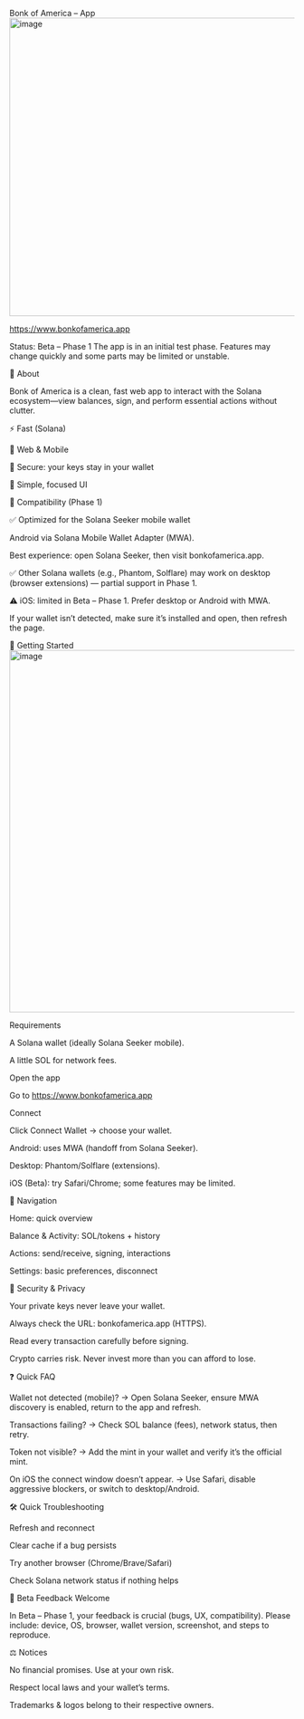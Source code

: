Bonk of America – App
<img width="512" height="527" alt="image" src="https://github.com/user-attachments/assets/3457425d-b618-48aa-8fe3-c1948f8e05d6" />

https://www.bonkofamerica.app

Status: Beta – Phase 1
The app is in an initial test phase. Features may change quickly and some parts may be limited or unstable.

🎯 About

Bonk of America is a clean, fast web app to interact with the Solana ecosystem—view balances, sign, and perform essential actions without clutter.

⚡ Fast (Solana)

📱 Web & Mobile

🔐 Secure: your keys stay in your wallet

🧭 Simple, focused UI

🧩 Compatibility (Phase 1)

✅ Optimized for the Solana Seeker mobile wallet

Android via Solana Mobile Wallet Adapter (MWA).

Best experience: open Solana Seeker, then visit bonkofamerica.app.

✅ Other Solana wallets (e.g., Phantom, Solflare) may work on desktop (browser extensions) — partial support in Phase 1.

⚠️ iOS: limited in Beta – Phase 1. Prefer desktop or Android with MWA.

If your wallet isn’t detected, make sure it’s installed and open, then refresh the page.

🚀 Getting Started
<img width="2922" height="640" alt="image" src="https://github.com/user-attachments/assets/c9aa4a20-a623-43ea-afa6-f704a1732c32" />

Requirements

A Solana wallet (ideally Solana Seeker mobile).

A little SOL for network fees.

Open the app

Go to https://www.bonkofamerica.app

Connect

Click Connect Wallet → choose your wallet.

Android: uses MWA (handoff from Solana Seeker).

Desktop: Phantom/Solflare (extensions).

iOS (Beta): try Safari/Chrome; some features may be limited.

🧭 Navigation

Home: quick overview

Balance & Activity: SOL/tokens + history

Actions: send/receive, signing, interactions

Settings: basic preferences, disconnect

🔐 Security & Privacy

Your private keys never leave your wallet.

Always check the URL: bonkofamerica.app (HTTPS).

Read every transaction carefully before signing.

Crypto carries risk. Never invest more than you can afford to lose.

❓ Quick FAQ

Wallet not detected (mobile)?
→ Open Solana Seeker, ensure MWA discovery is enabled, return to the app and refresh.

Transactions failing?
→ Check SOL balance (fees), network status, then retry.

Token not visible?
→ Add the mint in your wallet and verify it’s the official mint.

On iOS the connect window doesn’t appear.
→ Use Safari, disable aggressive blockers, or switch to desktop/Android.

🛠️ Quick Troubleshooting

Refresh and reconnect

Clear cache if a bug persists

Try another browser (Chrome/Brave/Safari)

Check Solana network status if nothing helps

📣 Beta Feedback Welcome

In Beta – Phase 1, your feedback is crucial (bugs, UX, compatibility).
Please include: device, OS, browser, wallet version, screenshot, and steps to reproduce.

⚖️ Notices

No financial promises. Use at your own risk.

Respect local laws and your wallet’s terms.

Trademarks & logos belong to their respective owners.
